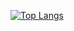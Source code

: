 [![Top Langs](https://github-readme-stats.vercel.app/api/top-langs/?username=dedousi&layout=compact)](https://github.com/anuraghazra/github-readme-stats)


